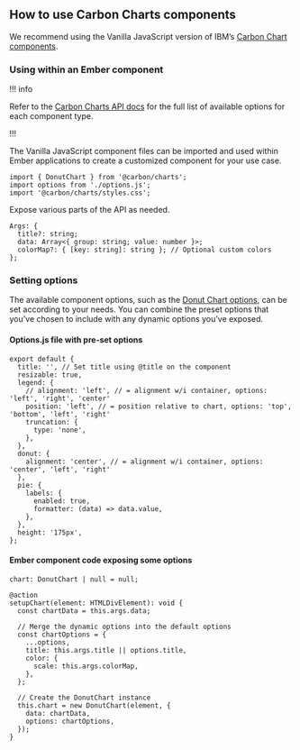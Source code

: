 ## How to use Carbon Charts components

We recommend using the Vanilla JavaScript version of IBM’s [Carbon Chart components](https://carbondesignsystem.com/data-visualization/chart-types/).

### Using within an Ember component

!!! info

Refer to the [Carbon Charts API docs](https://charts.carbondesignsystem.com/api/) for the full list of available options for each component type.

!!!

The Vanilla JavaScript component files can be imported and used within Ember applications to create a customized component for your use case.

```handlebars{data-execute=false}
import { DonutChart } from '@carbon/charts';
import options from './options.js';
import '@carbon/charts/styles.css';
```

Expose various parts of the API as needed.

```handlebars{data-execute=false}
Args: {
  title?: string;
  data: Array<{ group: string; value: number }>;
  colorMap?: { [key: string]: string }; // Optional custom colors
};
```

### Setting options

The available component options, such as the [Donut Chart options](https://charts.carbondesignsystem.com/api/interfaces/donutchartoptions), can be set according to your needs. You can combine the preset options that you’ve chosen to include with any dynamic options you’ve exposed.

#### Options.js file with pre-set options

```handlebars{data-execute=false}
export default {
  title: '', // Set title using @title on the component
  resizable: true,
  legend: {
    // alignment: 'left', // = alignment w/i container, options: 'left', 'right', 'center'
    position: 'left', // = position relative to chart, options: 'top', 'bottom', 'left', 'right'
    truncation: {
      type: 'none',
    },
  },
  donut: {
    alignment: 'center', // = alignment w/i container, options: 'center', 'left', 'right'
  },
  pie: {
    labels: {
      enabled: true,
      formatter: (data) => data.value,
    },
  },
  height: '175px',
};
```

#### Ember component code exposing some options

```handlebars{data-execute=false}
chart: DonutChart | null = null;

@action
setupChart(element: HTMLDivElement): void {
  const chartData = this.args.data;

  // Merge the dynamic options into the default options
  const chartOptions = {
    ...options,
    title: this.args.title || options.title,
    color: {
      scale: this.args.colorMap,
    },
  };

  // Create the DonutChart instance
  this.chart = new DonutChart(element, {
    data: chartData,
    options: chartOptions,
  });
}
```
